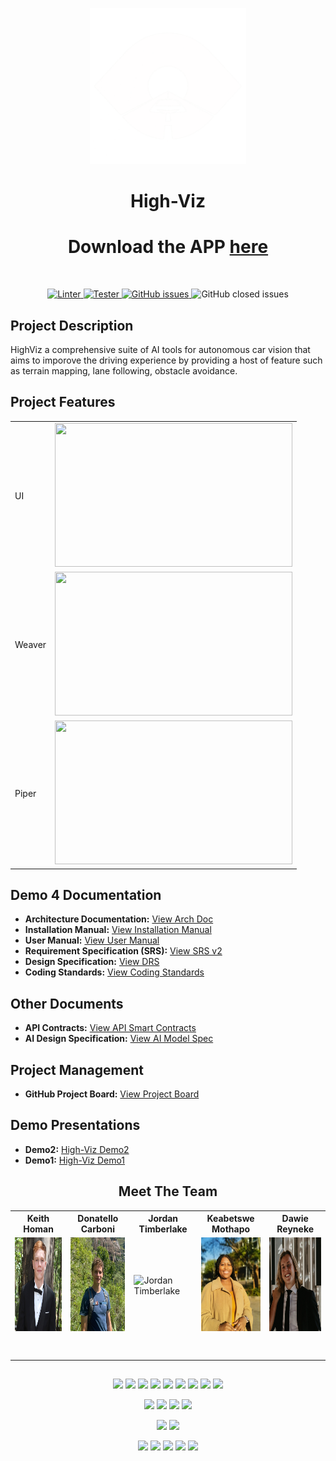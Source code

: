 <p align="center">
	<img  src="https://github.com/COS301-SE-2024/Autonomous-Car-Vision/blob/develop/Desktop/public/images/HighViz.png" width="250" height="250" alt="Logo">
</p>
<h1 align="center"> High-Viz </h1>

<div align="center">
	<h1>Download the APP <a href="http://206.189.188.197:8000/download/">here </a></h1>
	<br>
</div>

<p align="center"> 
	<a href="https://github.com/COS301-SE-2024/Autonomous-Car-Vision/actions/workflows/superLinter.yml">
		<img alt="Linter" src="https://github.com/COS301-SE-2024/Autonomous-Car-Vision/actions/workflows/superLinter.yml/badge.svg">
	</a> 
	<a href="https://github.com/COS301-SE-2024/Autonomous-Car-Vision/actions/workflows/test.yml">
		<img alt="Tester" src="https://github.com/COS301-SE-2024/Autonomous-Car-Vision/actions/workflows/test.yml/badge.svg">
	</a>
	 <a href="https://github.com/COS301-SE-2024/Autonomous-Car-Vision/issues">
		<img src="https://img.shields.io/github/issues/COS301-SE-2024/Autonomous-Car-Vision" alt="GitHub issues">
	</a>	
	<a https://img.shields.io/github/issues/COS301-SE-2024/Autonomous-Car-Vision>
		<img src="https://img.shields.io/github/issues-closed/COS301-SE-2024/Autonomous-Car-Vision" alt="GitHub closed issues">
	</a>
</p>

## Project Description

HighViz a comprehensive suite of AI tools for autonomous car vision that aims to imporove the driving experience by providing a host of feature such as terrain mapping, lane following, obstacle avoidance.
## Project Features
<table align="center">
  <tr>
    <td><p> UI </p></td>
    <td><img src="https://github.com/COS301-SE-2024/Autonomous-Car-Vision/blob/feature/hot_fixes/Documentation/Images/Unity.gif" width="380" height="230"/></td>
  </tr>
  <tr>
    <td> <p> Weaver </p> </td>
    <td> <img src="https://github.com/COS301-SE-2024/Autonomous-Car-Vision/blob/feature/hot_fixes/Documentation/Images/weaver.gif" width="380" height="230"/> </td>
  </tr>
  <tr>
	<td><p> Piper </p></td>  
	<td> <img src="https://github.com/COS301-SE-2024/Autonomous-Car-Vision/blob/feature/hot_fixes/Documentation/Images/piper.gif" width="380" height="230"/> </td>
  </tr>
</table>

## Demo 4 Documentation
- **Architecture Documentation:** [View Arch Doc](<https://drive.google.com/file/d/1gIxNez0D_c3PPoFBYTATHkm7MnJQVXrC/view?usp=sharing>)
- **Installation Manual:** [View Installation Manual](<https://drive.google.com/file/d/1TRmjrjNh_AZopuFUlaI60RjdbWSxYVNf/view?usp=sharing>)
- **User Manual:** [View User Manual](<https://drive.google.com/file/d/1QmKCmwLTs2nng9JqcgtTnrsZAZlylDFs/view?usp=sharing>)
- **Requirement Specification (SRS):** [View SRS v2](<https://drive.google.com/file/d/1Y6546ZOQqh2pYuIZYp_laMmvruK5ycUq/view?usp=sharing>)
- **Design Specification:** [View DRS](<https://drive.google.com/file/d/1qlXPdZ7k5Kj7xHfDDIvM44YPxRgmIq8r/view?usp=sharing>)
- **Coding Standards:** [View Coding Standards](<https://drive.google.com/file/d/1MB6OK7jjborCSFkLn0f7uH25fGZXDtmf/view?usp=sharing>)

## Other Documents
- **API Contracts:** [View API Smart Contracts](<https://drive.google.com/file/d/185UBxNNEh1OEQbargCCvkV1UawCUloPH/view?usp=sharing>)
- **AI Design Specification:** [View AI Model Spec](<https://drive.google.com/file/d/1H5kAPRiWeNOP77nWBHZLexBLX-Sfm2T_/view?usp=sharing>)

## Project Management
- **GitHub Project Board:** [View Project Board](<https://github.com/orgs/COS301-SE-2024/projects/64>)

## Demo Presentations
- **Demo2:** [High-Viz Demo2](<https://www.canva.com/design/DAGHDod0PGQ/IawRzaL5_SG34O-CZUu1Fw/edit?utm_content=DAGHDod0PGQ&utm_campaign=designshare&utm_medium=link2&utm_source=sharebutton>)
- **Demo1:** [High-Viz Demo1](<https://www.canva.com/design/DAGHDod0PGQ/IawRzaL5_SG34O-CZUu1Fw/edit?utm_content=DAGHDod0PGQ&utm_campaign=designshare&utm_medium=link2&utm_source=sharebutton>)
  

<h2 align="center"> Meet The Team </h2>

<!-- Add team members and roles information here -->
<table align="center">
    <tr align="center">
        <th>Keith Homan</th>
        <th>Donatello Carboni</th>
        <th>Jordan Timberlake</th>
        <th>Keabetswe Mothapo</th>
        <th>Dawie Reyneke</th>
    </tr>
    <tr>
        <td>
            <img src="https://github.com/COS301-SE-2024/Autonomous-Car-Vision/blob/master/Documentation/Images/keith.jpg" width="150" height="150" alt="Keith Homan">
        </td>
        <td>
            <img src="https://github.com/COS301-SE-2024/Autonomous-Car-Vision/blob/master/Documentation/Images/Donatello.png" width="150" height="150" alt="Donatello Carboni">
        </td>
        <td>
            <img src="https://github.com/COS301-SE-2024/Autonomous-Car-Vision/blob/master/Documentation/Images/Jordan.png" width="150" height="150" alt="Jordan Timberlake">
        </td>
        <td>
            <img src="https://github.com/COS301-SE-2024/Autonomous-Car-Vision/blob/master/Documentation/Images/Kea.png" width="150" height="150" alt="Keabetswe Mothapo">
        </td>
        <td>
            <img src="https://github.com/COS301-SE-2024/Autonomous-Car-Vision/blob/master/Documentation/Images/Dawie.jpeg" width="150" height="150" alt="Dawie Reyneke">
        </td>
    </tr>
		<td align="center">
			<a href="https://github.com/d1scrd">
				<img alt="" src="https://img.shields.io/badge/github-%23121011.svg?style=for-the-badge&logo=github&logoColor=whit">
			</a>
      <br>
			<a href="https://www.linkedin.com/in/keith-homan-130842259/">
				<img alt="" src="https://img.shields.io/badge/linkedin-%230077B5.svg?style=for-the-badge&logo=linkedin&logoColor=white">
			</a>
		</td>
		<td align="center">
			<a href="https://github.com/Donatello-Carboni">
				<img alt="" src="https://img.shields.io/badge/github-%23121011.svg?style=for-the-badge&logo=github&logoColor=whit">
			</a>
      <br>
			<a href="https://www.linkedin.com/in/donatello-grahame-carboni/">
				<img alt="" src="https://img.shields.io/badge/linkedin-%230077B5.svg?style=for-the-badge&logo=linkedin&logoColor=white">
			</a>
		</td>
		<td align="center">
			<a href="https://github.com/JordanTimberlake">
				<img alt="" src="https://img.shields.io/badge/github-%23121011.svg?style=for-the-badge&logo=github&logoColor=whit">
			</a>
      <br>
			<a href="https://za.linkedin.com/in/jordan-timberlake-1234b5215">
				<img alt="" src="https://img.shields.io/badge/linkedin-%230077B5.svg?style=for-the-badge&logo=linkedin&logoColor=white">
			</a>
		</td>
		<td align="center">
			<a href="https://github.com/keamothapo">
				<img alt="" src="https://img.shields.io/badge/github-%23121011.svg?style=for-the-badge&logo=github&logoColor=whit">
			</a>
      <br>
			<a href="https://www.linkedin.com/in/keabetswe-mothapo/">
				<img alt="" src="https://img.shields.io/badge/linkedin-%230077B5.svg?style=for-the-badge&logo=linkedin&logoColor=white">
			</a>
		</td>
		<td align="center">
			<a href="https://github.com/ReynekeD">
				<img alt="" src="https://img.shields.io/badge/github-%23121011.svg?style=for-the-badge&logo=github&logoColor=whit">
			</a>
      <br>
			<a href="https://www.linkedin.com/in/dawie-reyneke-46b291207/">
				<img alt="" src="https://img.shields.io/badge/linkedin-%230077B5.svg?style=for-the-badge&logo=linkedin&logoColor=white">
			</a>
		</td>
	</tr>
</table>

##

<p align="center">
  <img src="https://img.shields.io/badge/TensorFlow-%23FF6F00.svg?style=for-the-badge&logo=TensorFlow&logoColor=white">
  <img src="https://img.shields.io/badge/FastAPI-005571?style=for-the-badge&logo=fastapi">
  <img src="https://img.shields.io/badge/PyTorch-%23EE4C2C.svg?style=for-the-badge&logo=PyTorch&logoColor=white">
  <img src="https://img.shields.io/badge/python-3670A0?style=for-the-badge&logo=python&logoColor=ffdd54">
  <img src="https://img.shields.io/badge/DigitalOcean-%230167ff.svg?style=for-the-badge&logo=digitalOcean&logoColor=white">
  <img src="https://img.shields.io/badge/node.js-6DA55F?style=for-the-badge&logo=node.js&logoColor=white">
  <img src="https://img.shields.io/badge/django-%23092E20.svg?style=for-the-badge&logo=django&logoColor=white">
  <img src="https://img.shields.io/badge/opencv-%23white.svg?style=for-the-badge&logo=opencv&logoColor=white">
  <img src="https://img.shields.io/badge/nVIDIA-%2376B900.svg?style=for-the-badge&logo=nVIDIA&logoColor=white">
</p>
<p align="center">
  <img src="https://img.shields.io/badge/Electron-191970?style=for-the-badge&logo=Electron&logoColor=white">
  <img src="https://img.shields.io/badge/tailwindcss-%2338B2AC.svg?style=for-the-badge&logo=tailwind-css&logoColor=white">
  <img src="https://img.shields.io/badge/svelte-%23f1413d.svg?style=for-the-badge&logo=svelte&logoColor=white">
  <img src="https://img.shields.io/badge/RollupJS-ef3335?style=for-the-badge&logo=rollup.js&logoColor=white">
</p>
<p align="center">
  <img src="https://img.shields.io/badge/pytest-20555A?style=for-the-badge&logo=pytest">
  <img src="https://img.shields.io/badge/playwright-20555A?style=for-the-badge&logo=playwright">
</p>
<p align="center">
  <img src="https://img.shields.io/badge/docker-%230db7ed.svg?style=for-the-badge&logo=docker&logoColor=white">
  <img src="https://img.shields.io/badge/github%20actions-%232671E5.svg?style=for-the-badge&logo=githubactions&logoColor=white">
<img src="https://img.shields.io/badge/cuda-000000.svg?style=for-the-badge&logo=nVIDIA&logoColor=gree">
<img src="https://img.shields.io/badge/postgres-%23316192.svg?style=for-the-badge&logo=postgresql&logoColor=white">
<img src="https://img.shields.io/badge/sqlite-%2307405e.svg?style=for-the-badge&logo=sqlite&logoColor=white">
</p>
